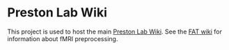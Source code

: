 # Preston Lab Wiki
This project is used to host the main [Preston Lab Wiki](https://github.com/prestonlab/wiki/wiki).  See the [FAT wiki](https://github.com/prestonlab/fat/wiki) for information about fMRI preprocessing.
